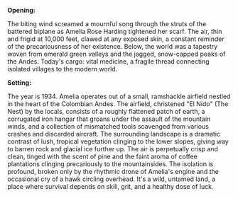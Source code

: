 **Opening:**

The biting wind screamed a mournful song through the struts of the battered biplane as Amelia Rose Harding tightened her scarf. The air, thin and frigid at 10,000 feet, clawed at any exposed skin, a constant reminder of the precariousness of her existence. Below, the world was a tapestry woven from emerald green valleys and the jagged, snow-capped peaks of the Andes. Today's cargo: vital medicine, a fragile thread connecting isolated villages to the modern world.

**Setting:**

The year is 1934. Amelia operates out of a small, ramshackle airfield nestled in the heart of the Colombian Andes. The airfield, christened "El Nido" (The Nest) by the locals, consists of a roughly flattened patch of earth, a corrugated iron hangar that groans under the assault of the mountain winds, and a collection of mismatched tools scavenged from various crashes and discarded aircraft. The surrounding landscape is a dramatic contrast of lush, tropical vegetation clinging to the lower slopes, giving way to barren rock and glacial ice further up. The air is perpetually crisp and clean, tinged with the scent of pine and the faint aroma of coffee plantations clinging precariously to the mountainsides. The isolation is profound, broken only by the rhythmic drone of Amelia's engine and the occasional cry of a hawk circling overhead. It's a wild, untamed land, a place where survival depends on skill, grit, and a healthy dose of luck.
